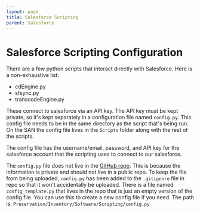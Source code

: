 ```yaml
---
layout: page
title: Salesforce Scripting
parent: Salesforce
---
```



# Salesforce Scripting Configuration

There are a few python scripts that interact directly with Salesforce. Here is a non-exhaustive list:
* cdEngine.py
* sfsync.py
* transcodeEngine.py

These connect to salesforce via an API key. The API key must be kept private, so it's kept separately in a configuration file named `config.py`. This config file needs to be in the same directory as the script that's being run. On the SAN the config file lives in the `Scripts` folder along with the rest of the scripts.

The config file has the username/email, password, and API key for the salesforce account that the scripting uses to connect to our salesforce.

The `config.py` file does not live in the [GitHub repo](https://github.com/bavc/videomachine/). This is because the information is private and should not live in a public repo. To keep the file from being uploaded, `config.py` has been added to the `.gitignore` file in repo so that it won't accidentally be uploaded. There is a file named `config_template.py` that lives in the repo that is just an empty version of the config file. You can use this to create a new config file if you need. The path is: `Preservation/Inventory/Software/Scripting/config.py`
